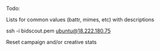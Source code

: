 Todo:


Lists for common values (battr, mimes, etc) with descriptions

ssh -i bidscout.pem ubuntu@18.222.180.75

Reset campaign and/or creative stats
